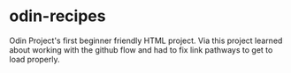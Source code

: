 # odin-recipes
Odin Project's first beginner friendly HTML project.  Via this project learned about working with the github flow and had to fix link pathways to get to load properly.  
